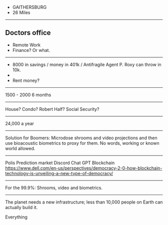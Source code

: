 - GAITHERSBURG
- 26 Miles
---
Doctors office
---
- Remote Work
- Finance? Or what.
---
- 8000 in savings / money in 401k / Antifragile Agent P. Roxy can throw in 10k.
- 
- Rent money?

---
1500 - 2000
6 months

---

House?
Condo?
Robert Half?
Social Security?

---
24,000 a year

---




Solution for Boomers: Microdose shrooms and video projections and then use bioacoustic biometrics to proxy for them. No words, working or known world allowed.





---
Polis
Prediction market
Discord
Chat GPT
Blockchain
https://www.dell.com/en-us/perspectives/democracy-2-0-how-blockchain-technology-is-unveiling-a-new-type-of-democracy/


---







For the 99.9%:
Shrooms, video and biometrics.


---

The planet needs a new infrastructure; less than 10,000 people on Earth can actually build it.

Everything 





















































































